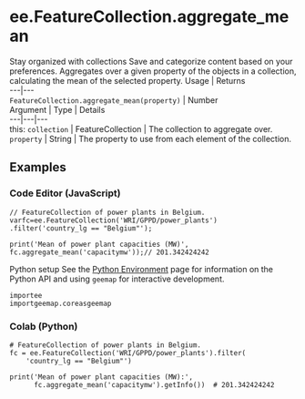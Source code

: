  
#  ee.FeatureCollection.aggregate_mean
Stay organized with collections  Save and categorize content based on your preferences. 
Aggregates over a given property of the objects in a collection, calculating the mean of the selected property. Usage | Returns  
---|---  
`FeatureCollection.aggregate_mean(property)` | Number  
Argument | Type | Details  
---|---|---  
this: `collection` | FeatureCollection | The collection to aggregate over.  
`property` | String | The property to use from each element of the collection.  
## Examples
### Code Editor (JavaScript)
```
// FeatureCollection of power plants in Belgium.
varfc=ee.FeatureCollection('WRI/GPPD/power_plants')
.filter('country_lg == "Belgium"');

print('Mean of power plant capacities (MW)',
fc.aggregate_mean('capacitymw'));// 201.342424242
```

Python setup
See the [ Python Environment](https://developers.google.com/earth-engine/guides/python_install) page for information on the Python API and using `geemap` for interactive development.
```
importee
importgeemap.coreasgeemap
```

### Colab (Python)
```
# FeatureCollection of power plants in Belgium.
fc = ee.FeatureCollection('WRI/GPPD/power_plants').filter(
    'country_lg == "Belgium"')

print('Mean of power plant capacities (MW):',
      fc.aggregate_mean('capacitymw').getInfo())  # 201.342424242
```

